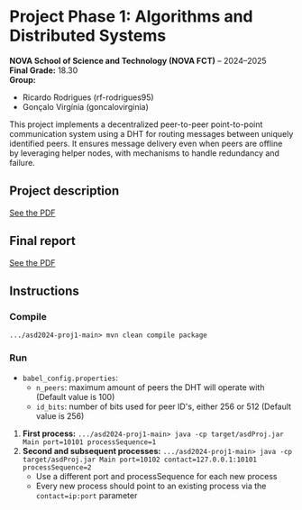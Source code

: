 # Project Phase 1: Algorithms and Distributed Systems
**NOVA School of Science and Technology (NOVA FCT)** – 2024–2025    
**Final Grade:** 18.30  
**Group:** 
  - Ricardo Rodrigues (rf-rodrigues95)
  - Gonçalo Virgínia (goncalovirginia)
    
This project implements a decentralized peer-to-peer point-to-point communication system using a DHT for routing messages between uniquely identified peers. It ensures message delivery even when peers are offline by leveraging helper nodes, with mechanisms to handle redundancy and failure.

## Project description

[See the PDF](./docs/Project-Phase1.pdf)

## Final report

[See the PDF](./report/ASD_Project_1.pdf)

## Instructions

### Compile

```.../asd2024-proj1-main> mvn clean compile package```

### Run

- `babel_config.properties`:
  - `n_peers`: maximum amount of peers the DHT will operate with (Default value is 100)
  - `id_bits`: number of bits used for peer ID's, either 256 or 512 (Default value is 256)

1. **First process:** `.../asd2024-proj1-main> java -cp target/asdProj.jar Main port=10101 processSequence=1`  
2. **Second and subsequent processes:** `.../asd2024-proj1-main> java -cp target/asdProj.jar Main port=10102
     contact=127.0.0.1:10101 processSequence=2`
     - Use a different port and processSequence for each new process
     - Every new process should point to an existing process via the `contact=ip:port` parameter
